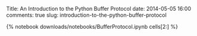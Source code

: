 Title: An Introduction to the Python Buffer Protocol
date: 2014-05-05 16:00
comments: true
slug: introduction-to-the-python-buffer-protocol

{% notebook downloads/notebooks/BufferProtocol.ipynb cells[2:] %}